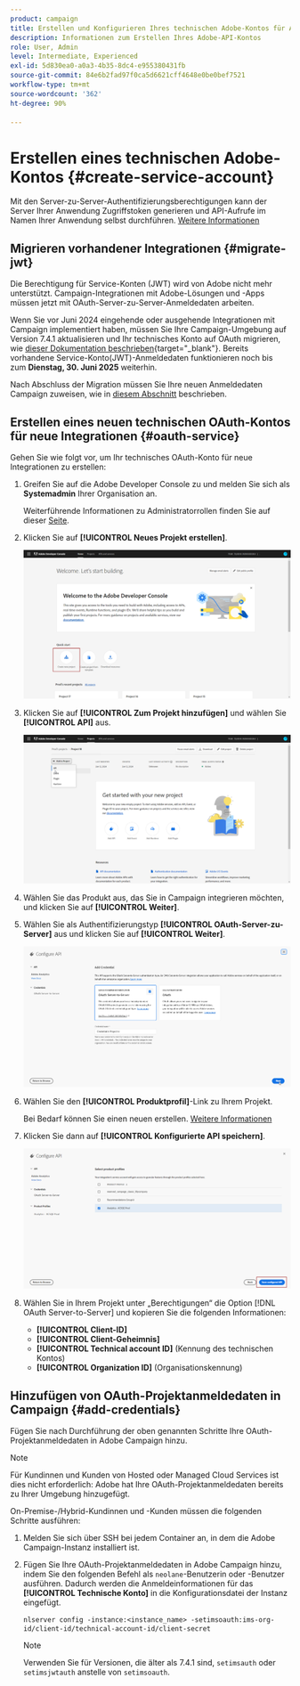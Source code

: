 ```yaml
---
product: campaign
title: Erstellen und Konfigurieren Ihres technischen Adobe-Kontos für APIs
description: Informationen zum Erstellen Ihres Adobe-API-Kontos
role: User, Admin
level: Intermediate, Experienced
exl-id: 5d830ea0-a0a3-4b35-8dc4-e955380431fb
source-git-commit: 84e6b2fad97f0ca5d6621cff4648e0be0bef7521
workflow-type: tm+mt
source-wordcount: '362'
ht-degree: 90%

---
```


# Erstellen eines technischen Adobe-Kontos {#create-service-account}

Mit den Server-zu-Server-Authentifizierungsberechtigungen kann der Server Ihrer Anwendung Zugriffstoken generieren und API-Aufrufe im Namen Ihrer Anwendung selbst durchführen. [Weitere Informationen](https://developer.adobe.com/developer-console/docs/guides/authentication/ServerToServerAuthentication/)

## Migrieren vorhandener Integrationen {#migrate-jwt}

Die Berechtigung für Service-Konten (JWT) wird von Adobe nicht mehr unterstützt. Campaign-Integrationen mit Adobe-Lösungen und -Apps müssen jetzt mit OAuth-Server-zu-Server-Anmeldedaten arbeiten.

Wenn Sie vor Juni 2024 eingehende oder ausgehende Integrationen mit Campaign implementiert haben, müssen Sie Ihre Campaign-Umgebung auf Version 7.4.1 aktualisieren und Ihr technisches Konto auf OAuth migrieren, wie [ dieser Dokumentation beschrieben](https://developer.adobe.com/developer-console/docs/guides/authentication/ServerToServerAuthentication/migration){target="_blank"}. Bereits vorhandene Service-Konto(JWT)-Anmeldedaten funktionieren noch bis zum **Dienstag, 30. Juni 2025** weiterhin.

Nach Abschluss der Migration müssen Sie Ihre neuen Anmeldedaten Campaign zuweisen, wie in [diesem Abschnitt](#add-credentials) beschrieben.

## Erstellen eines neuen technischen OAuth-Kontos für neue Integrationen {#oauth-service}

Gehen Sie wie folgt vor, um Ihr technisches OAuth-Konto für neue Integrationen zu erstellen:

1. Greifen Sie auf die Adobe Developer Console zu und melden Sie sich als **Systemadmin** Ihrer Organisation an.

   Weiterführende Informationen zu Administratorrollen finden Sie auf dieser [Seite](https://helpx.adobe.com/de/enterprise/using/admin-roles.html).

1. Klicken Sie auf **[!UICONTROL Neues Projekt erstellen]**.

   ![](assets/api-account-1.png)

1. Klicken Sie auf **[!UICONTROL Zum Projekt hinzufügen]** und wählen Sie **[!UICONTROL API]** aus.

   ![](assets/api-account-2.png)

1. Wählen Sie das Produkt aus, das Sie in Campaign integrieren möchten, und klicken Sie auf **[!UICONTROL Weiter]**.

1. Wählen Sie als Authentifizierungstyp **[!UICONTROL OAuth-Server-zu-Server]** aus und klicken Sie auf **[!UICONTROL Weiter]**.

   ![](assets/api-account-3.png)

1. Wählen Sie den **[!UICONTROL Produktprofil]**-Link zu Ihrem Projekt.

   Bei Bedarf können Sie einen neuen erstellen. [Weitere Informationen](https://helpx.adobe.com/de/enterprise/using/manage-product-profiles.html)

1. Klicken Sie dann auf **[!UICONTROL Konfigurierte API speichern]**.

   ![](assets/api-account-4.png)

1. Wählen Sie in Ihrem Projekt unter „Berechtigungen“ die Option [!DNL OAuth Server-to-Server] und kopieren Sie die folgenden Informationen:

   * **[!UICONTROL Client-ID]**
   * **[!UICONTROL Client-Geheimnis]**
   * **[!UICONTROL Technical account ID]** (Kennung des technischen Kontos)
   * **[!UICONTROL Organization ID]** (Organisationskennung)

## Hinzufügen von OAuth-Projektanmeldedaten in Campaign {#add-credentials}

Fügen Sie nach Durchführung der oben genannten Schritte Ihre OAuth-Projektanmeldedaten in Adobe Campaign hinzu.

>[!NOTE]
>
>Für Kundinnen und Kunden von Hosted oder Managed Cloud Services ist dies nicht erforderlich: Adobe hat Ihre OAuth-Projektanmeldedaten bereits zu Ihrer Umgebung hinzugefügt.
>

On-Premise-/Hybrid-Kundinnen und -Kunden müssen die folgenden Schritte ausführen:

1. Melden Sie sich über SSH bei jedem Container an, in dem die Adobe Campaign-Instanz installiert ist.

1. Fügen Sie Ihre OAuth-Projektanmeldedaten in Adobe Campaign hinzu, indem Sie den folgenden Befehl als `neolane`-Benutzerin oder -Benutzer ausführen. Dadurch werden die Anmeldeinformationen für das **[!UICONTROL Technische Konto]** in die Konfigurationsdatei der Instanz eingefügt.

   ```
   nlserver config -instance:<instance_name> -setimsoauth:ims-org-id/client-id/technical-account-id/client-secret
   ```

   >[!NOTE]
   >
   > Verwenden Sie für Versionen, die älter als 7.4.1 sind, `setimsauth` oder `setimsjwtauth` anstelle von `setimsoauth`.



